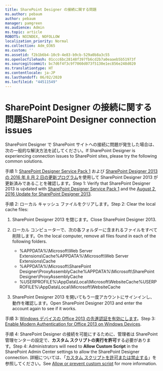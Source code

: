 ```yaml
---
title: SharePoint Designer の接続に関する問題
ms.author: pebaum
author: pebaum
manager: pamgreen
ms.audience: Admin
ms.topic: article
ROBOTS: NOINDEX, NOFOLLOW
localization_priority: Normal
ms.collection: Adm_O365
ms.custom: ''
ms.assetid: f2b1b6b4-10c9-4e83-b9cb-529a0b8a3c55
ms.openlocfilehash: 01ccc6bc28148f397fb6cd2b7a0eaaeb5b51973f
ms.sourcegitcommit: bc7d6f4f3c9f7060d073f5130e1ec856e248d020
ms.translationtype: HT
ms.contentlocale: ja-JP
ms.lasthandoff: 06/02/2020
ms.locfileid: "44511549"
---
```

# <a name="sharepoint-designer-connection-issues"></a><span data-ttu-id="54e32-102">SharePoint Designer の接続に関する問題</span><span class="sxs-lookup"><span data-stu-id="54e32-102">SharePoint Designer connection issues</span></span> 

<span data-ttu-id="54e32-103">SharePoint Designer で SharePoint サイトへの接続に問題が発生した場合は、次の一般的な解決方法を試してください。</span><span class="sxs-lookup"><span data-stu-id="54e32-103">If SharePoint Designer is experiencing connection issues to SharePoint sites, please try the following common solutions.</span></span>

<span data-ttu-id="54e32-104">手順 1: [SharePoint Designer Service Pack 1](https://support.microsoft.com/help/2817441/description-of-microsoft-sharepoint-designer-2013-service-pack-1-sp1) および [SharePoint Designer 2013 の 2016 年 8 月 2 日の更新プログラム](https://support.microsoft.com/help/3114721/august-2-2016-update-for-sharepoint-designer-2013-kb3114721)を使用して SharePoint Designer 2013 が更新済みであることを確認します。</span><span class="sxs-lookup"><span data-stu-id="54e32-104">Step 1: Verify that SharePoint Designer 2013 is updated with [SharePoint Designer Service Pack 1](https://support.microsoft.com/help/2817441/description-of-microsoft-sharepoint-designer-2013-service-pack-1-sp1) and the [August 2, 2016 Update for SharePoint Designer 2013](https://support.microsoft.com/help/3114721/august-2-2016-update-for-sharepoint-designer-2013-kb3114721).</span></span>



<span data-ttu-id="54e32-105">手順 2: ローカル キャッシュ ファイルをクリアします。</span><span class="sxs-lookup"><span data-stu-id="54e32-105">Step 2: Clear the local cache files:</span></span>

1. <span data-ttu-id="54e32-106">SharePoint Designer 2013 を閉じます。</span><span class="sxs-lookup"><span data-stu-id="54e32-106">Close SharePoint Designer 2013.</span></span>

2. <span data-ttu-id="54e32-107">ローカル コンピューターで、次の各フォルダーに含まれるファイルをすべて削除します。</span><span class="sxs-lookup"><span data-stu-id="54e32-107">On the local computer, remove all files found in each of the following folders.</span></span>

    - <span data-ttu-id="54e32-108">%APPDATA%\Microsoft\Web Server Extensions\Cache</span><span class="sxs-lookup"><span data-stu-id="54e32-108">%APPDATA%\Microsoft\Web Server Extensions\Cache</span></span>
    - <span data-ttu-id="54e32-109">%APPDATA%\Microsoft\SharePoint Designer\ProxyAssemblyCache</span><span class="sxs-lookup"><span data-stu-id="54e32-109">%APPDATA%\Microsoft\SharePoint Designer\ProxyAssemblyCache</span></span>
    - <span data-ttu-id="54e32-110">%USERPROFILE%\AppData\Local\Microsoft\WebsiteCache</span><span class="sxs-lookup"><span data-stu-id="54e32-110">%USERPROFILE%\AppData\Local\Microsoft\WebsiteCache</span></span>

3. <span data-ttu-id="54e32-111">SharePoint Designer 2013 を開いてもう一度アカウントにサインインし、動作を確認します。</span><span class="sxs-lookup"><span data-stu-id="54e32-111">Open SharePoint Designer 2013 and enter the account again to see if it works.</span></span>

<span data-ttu-id="54e32-112">手順 3: [Windows デバイスの Office 2013 の先進認証を有効にします](https://docs.microsoft.com/microsoft-365/admin/security-and-compliance/enable-modern-authentication)。</span><span class="sxs-lookup"><span data-stu-id="54e32-112">Step 3: [Enable Modern Authentication for Office 2013 on Windows Devices](https://docs.microsoft.com/microsoft-365/admin/security-and-compliance/enable-modern-authentication).</span></span>

<span data-ttu-id="54e32-113">手順 4: SharePoint Designer の接続を可能にするために、管理者は SharePoint 管理センターの設定で、**カスタム スクリプトの実行を許可**する必要があります。</span><span class="sxs-lookup"><span data-stu-id="54e32-113">Step 4: Administrators will need to **Allow Custom Script** in the SharePoint Admin Center settings to allow the SharePoint Designer connection.</span></span> <span data-ttu-id="54e32-114">詳細については、「[カスタム スクリプトを許可または禁止する](https://docs.microsoft.com/sharepoint/allow-or-prevent-custom-script)」を参照してください。</span><span class="sxs-lookup"><span data-stu-id="54e32-114">See [Allow or prevent custom script](https://docs.microsoft.com/sharepoint/allow-or-prevent-custom-script) for more information.</span></span>


